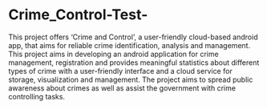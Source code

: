 # Crime_Control-Test-
This project offers ‘Crime and Control’, a user-friendly cloud-based android app, that aims 
for reliable crime identification, analysis and management. This project aims in developing 
an android application for crime management, registration and provides meaningful statistics 
about different types of crime with a user-friendly interface and a cloud service for storage, 
visualization and management. The project aims to spread public awareness about crimes as well 
as assist the government with crime controlling tasks.
